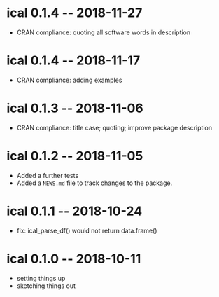 
# ical 0.1.4 -- 2018-11-27

* CRAN compliance: quoting all software words in description



# ical 0.1.4 -- 2018-11-17

* CRAN compliance: adding examples



# ical 0.1.3 -- 2018-11-06

* CRAN compliance: title case; quoting; improve package description



# ical 0.1.2 -- 2018-11-05

* Added a further tests
* Added a `NEWS.md` file to track changes to the package.



# ical 0.1.1 -- 2018-10-24

* fix: ical_parse_df() would not return data.frame()



# ical 0.1.0 -- 2018-10-11

* setting things up
* sketching things out